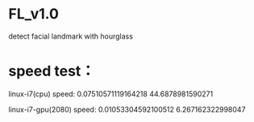 # FL_v1.0
detect facial landmark with hourglass



# speed test：
linux-i7(cpu)
speed: 0.07510571119164218 44.6878981590271

linux-i7-gpu(2080)
speed: 0.01053304592100512 6.267162322998047
